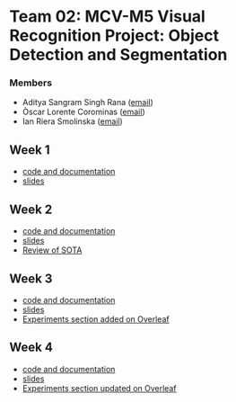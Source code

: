 # Team 02: MCV-M5 Visual Recognition Project: Object Detection and Segmentation

### Members
- Aditya Sangram Singh Rana ([email](mailto:adityasangramsingh.rana@e-campus.uab.cat))
- Òscar Lorente Corominas ([email](mailto:oscar.lorentec@e-campus.uab.cat))
- Ian Riera Smolinska ([email](mailto:ianpau.riera@e-campus.uab.cat))
 
## Week 1
- [code and documentation](https://github.com/IanRiera/MCV-M5/tree/main/week1)
- [slides](https://docs.google.com/presentation/d/1h5jdP4lXGR8VgvhVh47yqUHJ9bJFIs4zSOKA_SLklZ4/edit?usp=sharing)

## Week 2
- [code and documentation](https://github.com/IanRiera/MCV-M5/tree/main/week2)
- [slides](https://docs.google.com/presentation/d/1vZrX3xlyCbwh5ykgPnVMY2CsR5FlvhLXxBoS3dFYsWE/edit?usp=sharing)
- [Review of SOTA](https://www.overleaf.com/read/bczqrzwrgykr)

## Week 3
- [code and documentation](https://github.com/IanRiera/MCV-M5/tree/main/week3)
- [slides](https://docs.google.com/presentation/d/1xrv3KUThOgp_U02eDem_Zr682JJpCaO0sxU3Aw7qRFI/edit?usp=sharing)
- [Experiments section added on Overleaf](https://www.overleaf.com/read/xmtnnfydjtdb)

## Week 4
- [code and documentation](https://github.com/IanRiera/MCV-M5/tree/main/week4)
- [slides](https://docs.google.com/presentation/d/1J4Hdr2Lo8MQL4JE1Jc5x9-D2dtSdhhjgJFk4IyQQHZ0/edit?usp=sharing)
- [Experiments section updated on Overleaf](https://www.overleaf.com/read/rjyzfhbjgzxt)
